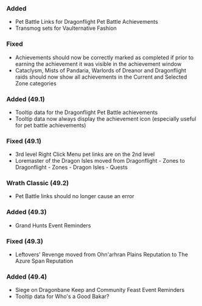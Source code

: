 ### Added
- Pet Battle Links for Dragonflight Pet Battle Achievements
- Transmog sets for Vaulternative Fashion

### Fixed
- Achievements should now be correctly marked as completed if prior to earning the achievement it was visible in the achievement window
- Cataclysm, Mists of Pandaria, Warlords of Dreanor and Dragonflight raids should now show all achievements in the Current and Selected Zone categories

### Added (49.1)
- Tooltip data for the Dragonflight Pet Battle achievements
- Tooltip data now always display the achievement icon (especially useful for pet battle achievements)

### Fixed (49.1)
- 3rd level Right Click Menu pet links are on the 2nd level
- Loremaster of the Dragon Isles moved from Dragonflight - Zones to Dragonflight - Zones - Dragon Isles - Quests

### Wrath Classic (49.2)
- Pet Battle links should no longer cause an error

### Added (49.3)
- Grand Hunts Event Reminders

### Fixed (49.3)
- Leftovers' Revenge moved from Ohn'arhran Plains Reputation to The Azure Span Reputation

### Added (49.4)
- Siege on Dragonbane Keep and Community Feast Event Reminders
- Tooltip data for Who's a Good Bakar?